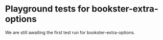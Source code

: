 # Playground tests for bookster-extra-options
We are still awaiting the first test run for bookster-extra-options.
